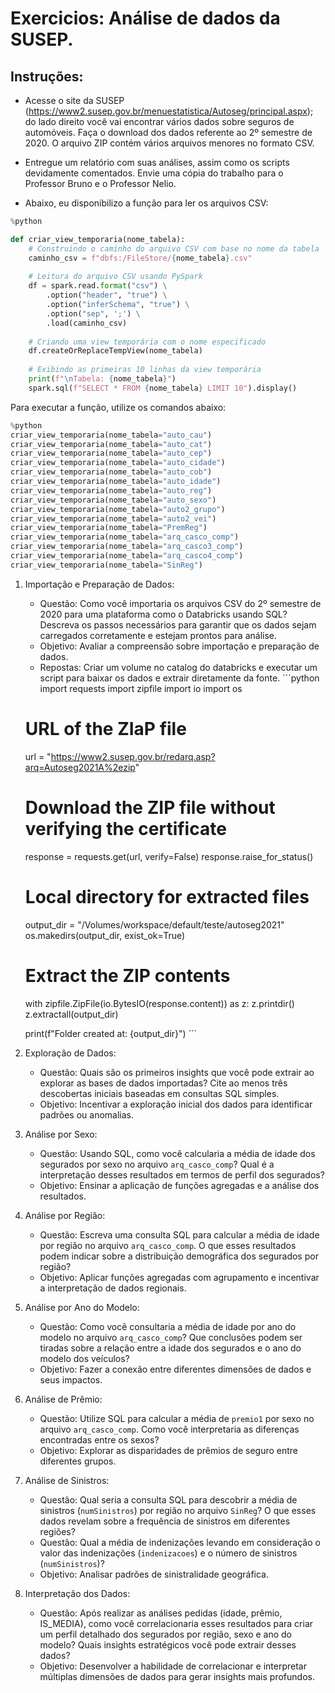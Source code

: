 # Exercicios: Análise de dados da SUSEP.
## Instruções:
- Acesse o site da SUSEP (https://www2.susep.gov.br/menuestatistica/Autoseg/principal.aspx); do lado direito você vai encontrar vários dados sobre seguros de automóveis. Faça o download dos dados referente ao 2º semestre de 2020. O arquivo ZIP contém vários arquivos menores no formato CSV.
- Entregue um relatório com suas análises, assim como os scripts devidamente comentados. Envie uma cópia do trabalho para o Professor Bruno e o Professor Nelio.

- Abaixo, eu disponibilizo a função para ler os arquivos CSV:

```python
%python

def criar_view_temporaria(nome_tabela):
    # Construindo o caminho do arquivo CSV com base no nome da tabela
    caminho_csv = f"dbfs:/FileStore/{nome_tabela}.csv"
    
    # Leitura do arquivo CSV usando PySpark
    df = spark.read.format("csv") \
        .option("header", "true") \
        .option("inferSchema", "true") \
        .option("sep", ';') \
        .load(caminho_csv)
    
    # Criando uma view temporária com o nome especificado
    df.createOrReplaceTempView(nome_tabela)
    
    # Exibindo as primeiras 10 linhas da view temporária
    print(f"\nTabela: {nome_tabela}")
    spark.sql(f"SELECT * FROM {nome_tabela} LIMIT 10").display()
```

Para executar a função, utilize os comandos abaixo:

```python
%python
criar_view_temporaria(nome_tabela="auto_cau")
criar_view_temporaria(nome_tabela="auto_cat")
criar_view_temporaria(nome_tabela="auto_cep")
criar_view_temporaria(nome_tabela="auto_cidade")
criar_view_temporaria(nome_tabela="auto_cob")
criar_view_temporaria(nome_tabela="auto_idade")
criar_view_temporaria(nome_tabela="auto_reg")
criar_view_temporaria(nome_tabela="auto_sexo")
criar_view_temporaria(nome_tabela="auto2_grupo")
criar_view_temporaria(nome_tabela="auto2_vei")
criar_view_temporaria(nome_tabela="PremReg")
criar_view_temporaria(nome_tabela="arq_casco_comp")
criar_view_temporaria(nome_tabela="arq_casco3_comp")
criar_view_temporaria(nome_tabela="arq_casco4_comp")
criar_view_temporaria(nome_tabela="SinReg")
```

1. Importação e Preparação de Dados:
   - Questão: Como você importaria os arquivos CSV do 2º semestre de 2020 para uma plataforma como o Databricks usando SQL? Descreva os passos necessários para garantir que os dados sejam carregados corretamente e estejam prontos para análise.
   - Objetivo: Avaliar a compreensão sobre importação e preparação de dados.
   - Repostas: Criar um volume no catalog do databricks e executar um script para baixar os dados e extrair diretamente da fonte.
  ´´´python
  import requests
    import zipfile
    import io
    import os
    
    # URL of the ZIaP file
    url = "https://www2.susep.gov.br/redarq.asp?arq=Autoseg2021A%2ezip"
    
    # Download the ZIP file without verifying the certificate
    response = requests.get(url, verify=False)
    response.raise_for_status()
    
    # Local directory for extracted files
    output_dir = "/Volumes/workspace/default/teste/autoseg2021"
    os.makedirs(output_dir, exist_ok=True)
    
    # Extract the ZIP contents
    with zipfile.ZipFile(io.BytesIO(response.content)) as z:
        z.printdir()
        z.extractall(output_dir)
    
    print(f"Folder created at: {output_dir}")
  ´´´

2. Exploração de Dados:
   - Questão: Quais são os primeiros insights que você pode extrair ao explorar as bases de dados importadas? Cite ao menos três descobertas iniciais baseadas em consultas SQL simples.
   - Objetivo: Incentivar a exploração inicial dos dados para identificar padrões ou anomalias.

3. Análise por Sexo:
   - Questão: Usando SQL, como você calcularia a média de idade dos segurados por sexo no arquivo `arq_casco_comp`? Qual é a interpretação desses resultados em termos de perfil dos segurados?
   - Objetivo: Ensinar a aplicação de funções agregadas e a análise dos resultados.

4. Análise por Região:
   - Questão: Escreva uma consulta SQL para calcular a média de idade por região no arquivo `arq_casco_comp`. O que esses resultados podem indicar sobre a distribuição demográfica dos segurados por região?
   - Objetivo: Aplicar funções agregadas com agrupamento e incentivar a interpretação de dados regionais.

5. Análise por Ano do Modelo:
   - Questão: Como você consultaria a média de idade por ano do modelo no arquivo `arq_casco_comp`? Que conclusões podem ser tiradas sobre a relação entre a idade dos segurados e o ano do modelo dos veículos?
   - Objetivo: Fazer a conexão entre diferentes dimensões de dados e seus impactos.

6. Análise de Prêmio:
   - Questão: Utilize SQL para calcular a média de `premio1` por sexo no arquivo `arq_casco_comp`. Como você interpretaria as diferenças encontradas entre os sexos?
   - Objetivo: Explorar as disparidades de prêmios de seguro entre diferentes grupos.

7. Análise de Sinistros:
   - Questão: Qual seria a consulta SQL para descobrir a média de sinistros (`numSinistros`) por região no arquivo `SinReg`? O que esses dados revelam sobre a frequência de sinistros em diferentes regiões?
   - Questão: Qual a média de indenizações levando em consideração o valor das indenizações (`indenizacoes`) e o número de sinistros (`numSinistros`)? 
   - Objetivo: Analisar padrões de sinistralidade geográfica.

8. Interpretação dos Dados:
   - Questão: Após realizar as análises pedidas (idade, prêmio, IS_MEDIA), como você correlacionaria esses resultados para criar um perfil detalhado dos segurados por região, sexo e ano do modelo? Quais insights estratégicos você pode extrair desses dados?
   - Objetivo: Desenvolver a habilidade de correlacionar e interpretar múltiplas dimensões de dados para gerar insights mais profundos.
